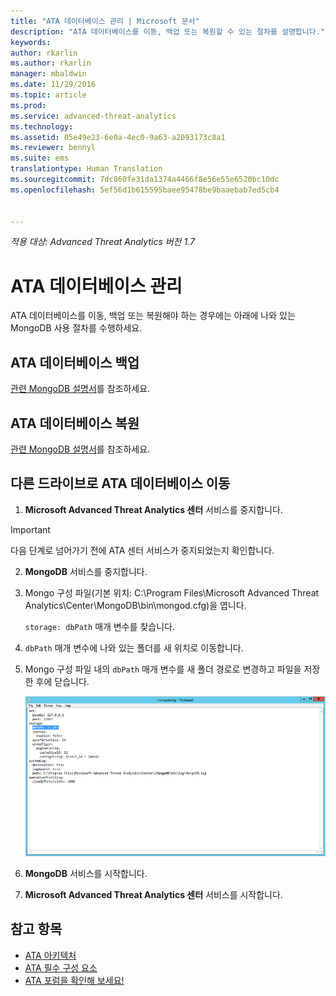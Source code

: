 ```yaml
---
title: "ATA 데이터베이스 관리 | Microsoft 문서"
description: "ATA 데이터베이스를 이동, 백업 또는 복원할 수 있는 절차를 설명합니다."
keywords: 
author: rkarlin
ms.author: rkarlin
manager: mbaldwin
ms.date: 11/29/2016
ms.topic: article
ms.prod: 
ms.service: advanced-threat-analytics
ms.technology: 
ms.assetid: 05e49e23-6e0a-4ec0-9a63-a2093173c8a1
ms.reviewer: bennyl
ms.suite: ems
translationtype: Human Translation
ms.sourcegitcommit: 7dc860fe31da1374a4466f8e56e55e6520bc10dc
ms.openlocfilehash: 5ef56d1b615595baee95478be9baaebab7ed5cb4


---
```


*적용 대상: Advanced Threat Analytics 버전 1.7*



# <a name="ata-database-management"></a>ATA 데이터베이스 관리
ATA 데이터베이스를 이동, 백업 또는 복원해야 하는 경우에는 아래에 나와 있는 MongoDB 사용 절차를 수행하세요.

## <a name="backing-up-the-ata-database"></a>ATA 데이터베이스 백업
[관련 MongoDB 설명서](http://docs.mongodb.org/manual/administration/backup/)를 참조하세요.

## <a name="restoring-the-ata-database"></a>ATA 데이터베이스 복원
[관련 MongoDB 설명서](http://docs.mongodb.org/manual/administration/backup/)를 참조하세요.

## <a name="moving-the-ata-database-to-another-drive"></a>다른 드라이브로 ATA 데이터베이스 이동

1.  **Microsoft Advanced Threat Analytics 센터** 서비스를 중지합니다.
> [!Important] 
> 다음 단계로 넘어가기 전에 ATA 센터 서비스가 중지되었는지 확인합니다.

2.  **MongoDB** 서비스를 중지합니다.

3.  Mongo 구성 파일(기본 위치: C:\Program Files\Microsoft Advanced Threat Analytics\Center\MongoDB\bin\mongod.cfg)을 엽니다.

    `storage: dbPath` 매개 변수를 찾습니다.

4.  `dbPath` 매개 변수에 나와 있는 폴더를 새 위치로 이동합니다.

5.  Mongo 구성 파일 내의 `dbPath` 매개 변수를 새 폴더 경로로 변경하고 파일을 저장한 후에 닫습니다.

    ![MongoDB 구성 이미지 수정](media/ATA-mongoDB-moveDB.png)

6.  **MongoDB** 서비스를 시작합니다.

7. **Microsoft Advanced Threat Analytics 센터** 서비스를 시작합니다.

## <a name="see-also"></a>참고 항목
- [ATA 아키텍처](/advanced-threat-analytics/plan-design/ata-architecture)
- [ATA 필수 구성 요소](/advanced-threat-analytics/plan-design/ata-prerequisites)
- [ATA 포럼을 확인해 보세요!](https://social.technet.microsoft.com/Forums/security/home?forum=mata)




<!--HONumber=Jan17_HO1-->


